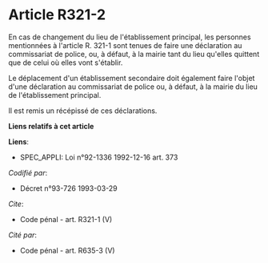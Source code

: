# Article R321-2

En cas de changement du lieu de l'établissement principal, les personnes mentionnées à l'article R. 321-1 sont tenues de
faire une déclaration au commissariat de police, ou, à défaut, à la mairie tant du lieu qu'elles quittent que de celui où
elles vont s'établir. 

Le déplacement d'un établissement secondaire doit également faire l'objet d'une déclaration au commissariat de police ou, à
défaut, à la mairie du lieu de l'établissement principal. 

Il est remis un récépissé de ces déclarations.

**Liens relatifs à cet article**

**Liens**:

  - SPEC_APPLI: Loi n°92-1336 1992-12-16 art. 373

_Codifié par_:

  - Décret n°93-726 1993-03-29

_Cite_:

  - Code pénal - art. R321-1 (V)

_Cité par_:

  - Code pénal - art. R635-3 (V)
